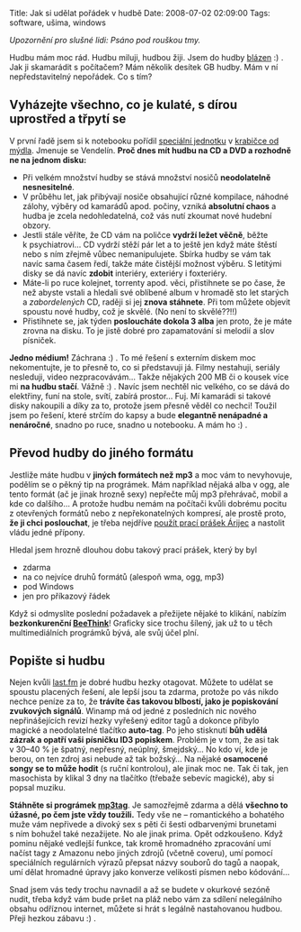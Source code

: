 Title: Jak si udělat pořádek v hudbě
Date: 2008-07-02 02:09:00
Tags: software, ušima, windows

*Upozornění pro slušné lidi: Psáno pod rouškou tmy.*

Hudbu mám moc rád. Hudbu miluji, hudbou žiji. Jsem do hudby
[blázen](http://blog.javorek.net/2008/05/07/jedinecna-individua/)
:) . Jak ji skamarádit s počítačem? Mám několik desítek GB hudby.
Mám v ní nepředstavitelný nepořádek. Co s tím?

## Vyházejte všechno, co je kulaté, s dírou uprostřed a třpytí se

V první řadě jsem si k notebooku pořídil
[speciální jednotku](http://www.alza.cz/pevny-disk-hitachi-travelstar-5k250-d85430.htm)
v [krabičce od mýdla](http://www.alza.cz/externi-box-msi-starbox-d85883.htm).
Jmenuje se Vendelín.
**Proč dnes mít hudbu na CD a DVD a rozhodně ne na jednom disku:**

-   Při velkém množství hudby se stává množství nosičů
    **neodolatelně nesnesitelné**.
-   V průběhu let, jak přibývají nosiče obsahující různé kompilace,
    náhodné zálohy, výběry od kamarádů apod. počiny, vzniká
    **absolutní chaos** a hudba je zcela nedohledatelná, což vás nutí
    zkoumat nové hudební obzory.
-   Jestli stále věříte, že CD vám na poličce
    **vydrží ležet věčně**, běžte k psychiatrovi… CD vydrží stěží pár
    let a to ještě jen když máte štěstí nebo s ním zřejmě vůbec
    nemanipulujete. Sbírka hudby se vám tak navíc sama časem ředí,
    takže máte čistější možnost výběru. S letitými disky se dá navíc
    **zdobit** interiéry, exteriéry i foxteriéry.
-   Máte-li po ruce kolejnet, torrenty apod. věci, přistihnete se
    po čase, že než abyste vstali a hledali své oblíbené album
    v hromadě sto let starých a *zabordelených* CD, raději si jej
    **znova stáhnete**. Při tom můžete objevit spoustu nové hudby, což
    je skvělé. (No není to skvělé??!!)
-   Přistihnete se, jak týden **posloucháte dokola 3 alba** jen
    proto, že je máte zrovna na disku. To je jistě dobré pro
    zapamatování si melodií a slov písniček.

**Jedno médium!** Záchrana :) . To mé řešení s externím diskem moc
nekomentujte, je to přesně to, co si představuji já. Filmy
nestahuji, seriály nesleduji, video nezpracovávám… Takže nějakých
200 MB či o kousek více mi **na hudbu stačí**. Vážně :) . Navíc
jsem nechtěl nic velkého, co se dává do elektřiny, funí na stole,
svítí, zabírá prostor… Fuj. Mí kamarádi si takové disky nakoupili a
díky za to, protože jsem přesně věděl co nechci! Toužil jsem po
řešení, které strčím do kapsy a bude
**elegantně nenápadné a nenáročné**, snadno po ruce, snadno
u notebooku. A mám ho :) .

## Převod hudby do jiného formátu

Jestliže máte hudbu v **jiných formátech než mp3** a moc vám to
nevyhovuje, podělím se o pěkný tip na prográmek. Mám například
nějaká alba v ogg, ale tento formát (ač je jinak hrozně sexy)
nepřečte můj mp3 přehrávač, mobil a kde co dalšího… A protože hudbu
nemám na počítači kvůli dobrému pocitu z otevřených formátů nebo
z nepřekonatelných kompresí, ale prostě proto,
**že ji chci poslouchat**, je třeba nejdříve
[použít prací prášek Árijec](http://www.youtube.com/watch?v=hfKknd4-FQY)
a nastolit vládu jedné přípony.

Hledal jsem hrozně dlouhou dobu takový prací prášek, který by byl

-   zdarma
-   na co nejvíce druhů formátů (alespoň wma, ogg, mp3)
-   pod Windows
-   jen pro příkazový řádek

Když si odmyslíte poslední požadavek a přežijete nějaké to klikání,
nabízím
**bezkonkurenční [BeeThink](http://www.beethink.com/audiotool/MusicHandle/MusicHandle.htm)**!
Graficky sice trochu šílený, jak už to u těch multimediálních
prográmků bývá, ale svůj účel plní.

## Popište si hudbu

Nejen kvůli [last.fm](http://www.last.fm/user/Littlemaple/) je
dobré hudbu hezky otagovat. Můžete to udělat se spoustu placených
řešení, ale lepší jsou ta zdarma, protože po vás nikdo nechce
peníze za to, že
**trávíte čas takovou blbostí, jako je popiskování zvukových signálů**.
Winamp má od jedné z posledních nic nového nepřinášejících revizí
hezky vyřešený editor tagů a dokonce přibylo magické a neodolatelné
tlačítko **auto-tag**. Po jeho stisknutí
**bůh udělá zázrak a opatří vaši písničku ID3 popiskem**. Problém
je v tom, že asi tak v 30–40 % je špatný, nepřesný, neúplný,
šmejdský… No kdo ví, kde je berou, on ten zdroj asi nebude až tak
božský… Na nějaké **osamocené songy se to může hodit** (s ruční
kontrolou), ale jinak moc ne. Tak či tak, jen masochista by klikal
3 dny na tlačítko (třebaže sebevíc magické), aby si popsal muziku.

**Stáhněte si prográmek [mp3tag](http://www.mp3tag.de/en/)**. Je
samozřejmě zdarma a dělá
**všechno to úžasné, po čem jste vždy toužili.** Tedy vše ne –
romantického a bohatého muže vám nepřivede a divoký sex s pěti či
šesti odbarvenými brunetami s ním bohužel také nezažijete. No ale
jinak prima. Opět odzkoušeno. Když pominu nějaké vedlejší funkce,
tak kromě hromadného zpracování umí načíst tagy z Amazonu nebo
jiných zdrojů (včetně coveru), umí pomocí speciálních regulárních
výrazů přepsat názvy souborů do tagů a naopak, umí dělat hromadné
úpravy jako konverze velikosti písmen nebo kódování…

Snad jsem vás tedy trochu navnadil a až se budete v okurkové sezóně
nudit, třeba když vám bude pršet na pláž nebo vám za sdílení
nelegálního obsahu odříznou internet, můžete si hrát s legálně
nastahovanou hudbou. Přeji hezkou zábavu :) .